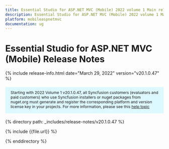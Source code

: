 ```yaml
---
title: Essential Studio for ASP.NET MVC (Mobile) 2022 volume 1 Main release Release Notes  
description: Essential Studio for ASP.NET MVC (Mobile) 2022 volume 1 Main release Release Notes  
platform: mobileaspnetmvc
documentation: ug
---
```


# Essential Studio for ASP.NET MVC (Mobile)  Release Notes  

{% include release-info.html date="March 29, 2022" version="v20.1.0.47" %} 


<style>
#license {
    font-size: .88em!important;
margin-top: 1.5em;     margin-bottom: 1.5em;
    background-color: #def8ff;
    padding: 10px 17px 14px;
}
</style>


<div id="license">
Starting with 2022 Volume 1 v20.1.0.47, all Syncfusion customers (evaluators and paid customers) who use Syncfusion installers or nuget packages from nuget.org must generate and register the corresponding platform and version license key in your projects.
For more information, please see this <a href="https://help.syncfusion.com/common/essential-studio/licensing/license-key">help topic</a>
</div>


{% directory path: _includes/release-notes/v20.1.0.47 %}

{% include {{file.url}} %}

{% enddirectory %}